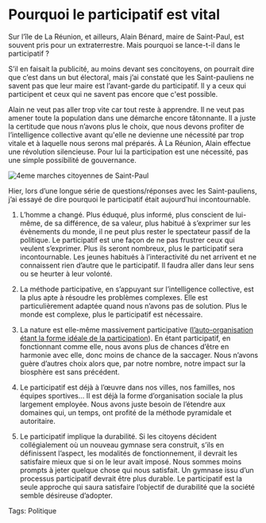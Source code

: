 # Pourquoi le participatif est vital

Sur l’île de La Réunion, et ailleurs, Alain Bénard, maire de Saint-Paul, est souvent pris pour un extraterrestre. Mais pourquoi se lance-t-il dans le participatif ?

S’il en faisait la publicité, au moins devant ses concitoyens, on pourrait dire que c’est dans un but électoral, mais j’ai constaté que les Saint-pauliens ne savent pas que leur maire est l’avant-garde du participatif. Il y a ceux qui participent et ceux qui ne savent pas encore que c'est possible.

Alain ne veut pas aller trop vite car tout reste à apprendre. Il ne veut pas amener toute la population dans une démarche encore tâtonnante. Il a juste la certitude que nous n’avons plus le choix, que nous devons profiter de l’intelligence collective avant qu'elle ne devienne une nécessité par trop vitale et à laquelle nous serons mal préparés. À La Réunion, Alain effectue une révolution silencieuse. Pour lui la participation est une nécessité, pas une simple possibilité de gouvernance.

![4eme marches citoyennes de Saint-Paul](https://tcrouzet.com/images_tc/2007/11/marches4.jpg)

Hier, lors d’une longue série de questions/réponses avec les Saint-pauliens, j’ai essayé de dire pourquoi le participatif était aujourd’hui incontournable.

1. L’homme a changé. Plus éduqué, plus informé, plus conscient de lui-même, de sa différence, de sa valeur, plus habitué à s’exprimer sur les évènements du monde, il ne peut plus rester le spectateur passif de la politique. Le participatif est une façon de ne pas frustrer ceux qui veulent s’exprimer. Plus ils seront nombreux, plus le participatif sera incontournable. Les jeunes habitués à l’interactivité du net arrivent et ne connaissent rien d’autre que le participatif. Il faudra aller dans leur sens ou se heurter à leur volonté.

2. La méthode participative, en s’appuyant sur l’intelligence collective, est la plus apte à résoudre les problèmes complexes. Elle est particulièrement adaptée quand nous n’avons pas de solution. Plus le monde est complexe, plus le participatif est nécessaire.

3. La nature est elle-même massivement participative ([l’auto-organisation étant la forme idéale de la participation](/2007/11/21/les-pirates-de-la-reunion/)). En étant participatif, en fonctionnant comme elle, nous avons plus de chances d’être en harmonie avec elle, donc moins de chance de la saccager. Nous n’avons guère d’autres choix alors que, par notre nombre, notre impact sur la biosphère est sans précédent.

4. Le participatif est déjà à l’œuvre dans nos villes, nos familles, nos équipes sportives… Il est déjà la forme d’organisation sociale la plus largement employée. Nous avons juste besoin de l’étendre aux domaines qui, un temps, ont profité de la méthode pyramidale et autoritaire.

5. Le participatif implique la durabilité. Si les citoyens décident collégialement où un nouveau gymnase sera construit, s’ils en définissent l’aspect, les modalités de fonctionnement, il devrait les satisfaire mieux que si on le leur avait imposé. Nous sommes moins prompts à jeter quelque chose qui nous satisfait. Un gymnase issu d’un processus participatif devrait être plus durable. Le participatif est la seule approche qui saura satisfaire l’objectif de durabilité que la société semble désireuse d’adopter.

Tags: Politique